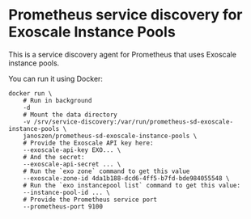 # Prometheus service discovery for Exoscale Instance Pools

This is a service discovery agent for Prometheus that uses Exoscale instance pools.

You can run it using Docker:

```
docker run \
    # Run in background
    -d
    # Mount the data directory
    -v /srv/service-discovery:/var/run/prometheus-sd-exoscale-instance-pools \
    janoszen/prometheus-sd-exoscale-instance-pools \
    # Provide the Exoscale API key here:
    --exoscale-api-key EXO... \
    # And the secret:
    --exoscale-api-secret ... \
    # Run the `exo zone` command to get this value
    --exoscale-zone-id 4da1b188-dcd6-4ff5-b7fd-bde984055548 \
    # Run the `exo instancepool list` command to get this value:
    --instance-pool-id ... \
    # Provide the Prometheus service port
    --prometheus-port 9100
```


